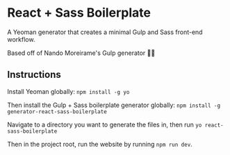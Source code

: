 # React + Sass Boilerplate

A Yeoman generator that creates a minimal Gulp and Sass front-end workflow.

Based off of Nando Moreirame's Gulp generator 🙏🏼

## Instructions

Install Yeoman globally: `npm install -g yo`

Then install the Gulp + Sass boilerplate generator globally: `npm install -g generator-react-sass-boilerplate`

Navigate to a directory you want to generate the files in, then run `yo react-sass-boilerplate`

Then in the project root, run the website by running `npm run dev`.
